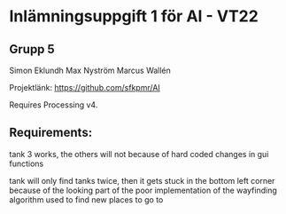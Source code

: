 # Inlämningsuppgift 1 för AI - VT22

## Grupp 5
Simon Eklundh
Max Nyström
Marcus Wallén

Projektlänk: https://github.com/sfkpmr/AI

Requires Processing v4.

## Requirements:
tank 3 works, the others will not because of hard coded changes in gui functions

tank will only find tanks twice, then it gets stuck in the bottom left corner because of the looking part of the poor implementation of the wayfinding algorithm used to find new places to go to
